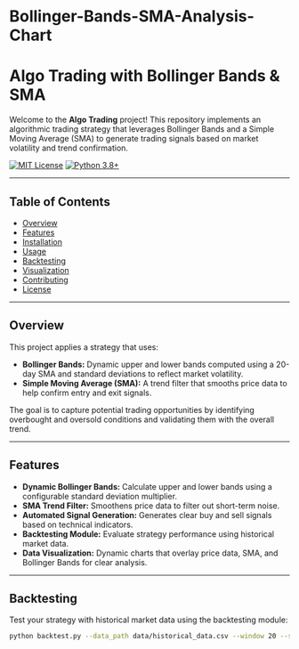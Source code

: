 # Bollinger-Bands-SMA-Analysis-Chart

# Algo Trading with Bollinger Bands & SMA

Welcome to the **Algo Trading** project! This repository implements an algorithmic trading strategy that leverages Bollinger Bands and a Simple Moving Average (SMA) to generate trading signals based on market volatility and trend confirmation.

[![MIT License](https://img.shields.io/badge/License-MIT-yellow.svg)](LICENSE)
[![Python 3.8+](https://img.shields.io/badge/Python-3.8%2B-blue.svg)](https://www.python.org/)

---

## Table of Contents

- [Overview](#overview)
- [Features](#features)
- [Installation](#installation)
- [Usage](#usage)
- [Backtesting](#backtesting)
- [Visualization](#visualization)
- [Contributing](#contributing)
- [License](#license)

---

## Overview

This project applies a strategy that uses:
- **Bollinger Bands:** Dynamic upper and lower bands computed using a 20-day SMA and standard deviations to reflect market volatility.
- **Simple Moving Average (SMA):** A trend filter that smooths price data to help confirm entry and exit signals.

The goal is to capture potential trading opportunities by identifying overbought and oversold conditions and validating them with the overall trend.

---

## Features

- **Dynamic Bollinger Bands:** Calculate upper and lower bands using a configurable standard deviation multiplier.
- **SMA Trend Filter:** Smoothens price data to filter out short-term noise.
- **Automated Signal Generation:** Generates clear buy and sell signals based on technical indicators.
- **Backtesting Module:** Evaluate strategy performance using historical market data.
- **Data Visualization:** Dynamic charts that overlay price data, SMA, and Bollinger Bands for clear analysis.

---

## Backtesting

Test your strategy with historical market data using the backtesting module:

```bash
python backtest.py --data_path data/historical_data.csv --window 20 --std_multiplier 2



